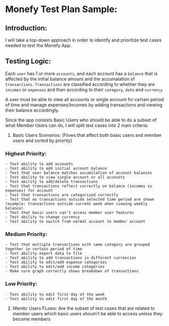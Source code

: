 # Monefy Test Plan Sample:

## Introduction:
I will take a top-down approach in order to identify and prioritize test cases needed to test the Monefy App.

## Testing Logic:

Each `user` has 1 or more `accounts`, and each account has a `balance` that is affected by the initial balance amount and the accumalation of `transactions`. `Transactions`  are classified according to whether they are `incomes` or `expenses` and then according to their `category`, `date` and `currency`

A user must be able to view all accounts or single account for certain period of time and manage expenses/incomes by adding transactions and viewing their balance accordingly. 


Since the app consists Basic Users who should be able to do a subset of what Member Users can do, I will split test cases into 2 main criteria:

1) Basic Users Scenarios: (Flows that affect both basic users and member users and sorted by priority)	
### Highest Priority:
	- Test ability to add accounts
	- Test ability to add initial account balance
	- Test that user balance matches accumilation of account balances
	- Test ability to view single account or all accounts
	- Test ability to add/delete transactions
	- Test that transactions reflect correctly on balance (incomes vs expenses) for account
	- Test that transactions are categorized correctly
	- Test that no transactions outside selected time period are shown (example: transactions outside current week when viewing weekly balance)
	- Test that basic users can't access member user features
	- Test ability to change currency
	- Test ability to switch from normal account to member account

### Medium Priority:
	- Test that multiple transactions with same category are grouped together in certain period of time
	- Test ability export data to file
	- Test ability to add transactions in different currencies
	- Test ability to edit/add expense categories
	- Test ability to edit/add income categories
	- Make sure graph correctly shows breakdown of transactions

### Low Priority: 
	- Test ability to edit first day of the week
	- Test ability to edit first day of the month



2) Membr Users FLows:
Are the subset of test cases that are related to member users which basic users shouln't be able to access unless they become members



